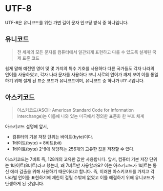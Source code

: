 # UTF-8

UTF-8은 유니코드를 위한 가변 길이 문자 인코딩 방식 중 하나입니다.

## 유니코드 

> 전 세계의 모든 문자를 컴퓨터에서 일관되게 표현하고 다룰 수 있도록 설계된 국제 표준 코드

쉽게 말해 예전엔 영어 및 몇 가지의 특수 기호를 사용하다 다른 국가들도 각자 나라의 언어를 사용하였고, 각자 나라 문자를 사용하다 보니 서로의 언어가 깨져 보여 이를 통일하기 위해 설계 된 표준 코드가 유니코드이며, 유니코드 중 하나가 <code>UTF-8</code>입니다.

## 아스키코드

> 아스키코드(ASCII: American Standard Code for Information Interchange)는 이름에 나와 있는 미국에서 정의한 표준화 한 부호 체계

아스키코드 설명에 앞서, 

- 컴퓨터의 기본 저장 단위는 바이트(byte)이다.
- 1바이트(byte) = 8비트(bit)
- 1바이트(byte) 2^8에 해당하는 256개의 고유한 값을 저장할 수 있다.

아스키코드는 7비트 즉, 128개의 고유한 값만 사용합니다. 앞서, 컴퓨터 기본 저장 단위는 1바이트(8비트)라고 했는데, 왜 7비트만 사용할까요? 이는 아스키코드가 1비트는 통신 에러 검출을 위해 사용하기 때문이라고 합니다. 즉, 이러한 아스키코드를 가지고 각 나라별 언어를 표현하기에 제한이 걸릴 수밖에 없었고 이를 해결하기 위해 유니코드가 탄생하게 된 것입니다.